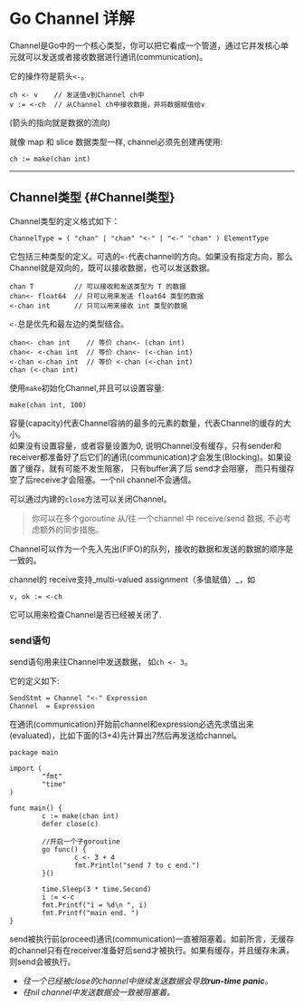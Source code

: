 # Go Channel 详解

Channel是Go中的一个核心类型，你可以把它看成一个管道，通过它并发核心单元就可以发送或者接收数据进行通讯\(communication\)。

它的操作符是箭头`<-`。

```golang
ch <- v    // 发送值v到Channel ch中
v := <-ch  // 从Channel ch中接收数据，并将数据赋值给v
```

\(箭头的指向就是数据的流向\)

就像 map 和 slice 数据类型一样, channel必须先创建再使用:

```golang
ch := make(chan int)
```

---

## Channel类型 {#Channel类型}

Channel类型的定义格式如下：

```golang
ChannelType = ( "chan" | "chan" "<-" | "<-" "chan" ) ElementType
```

它包括三种类型的定义。可选的`<-`代表channel的方向。如果没有指定方向，那么Channel就是双向的，既可以接收数据，也可以发送数据。

```golang
chan T          // 可以接收和发送类型为 T 的数据
chan<- float64  // 只可以用来发送 float64 类型的数据
<-chan int      // 只可以用来接收 int 类型的数据
```

`<-`总是优先和最左边的类型结合。

```golang
chan<- chan int    // 等价 chan<- (chan int)
chan<- <-chan int  // 等价 chan<- (<-chan int)
<-chan <-chan int  // 等价 <-chan (<-chan int)
chan (<-chan int)
```

使用`make`初始化Channel,并且可以设置容量:

```golang
make(chan int, 100)
```

容量\(capacity\)代表Channel容纳的最多的元素的数量，代表Channel的缓存的大小。  
如果没有设置容量，或者容量设置为0, 说明Channel没有缓存，只有sender和receiver都准备好了后它们的通讯\(communication\)才会发生\(Blocking\)。如果设置了缓存，就有可能不发生阻塞， 只有buffer满了后 send才会阻塞， 而只有缓存空了后receive才会阻塞。一个nil channel不会通信。

可以通过内建的`close`方法可以关闭Channel。

> 你可以在多个goroutine 从/往 一个channel 中 receive/send 数据, 不必考虑额外的同步措施。

Channel可以作为一个先入先出\(FIFO\)的队列，接收的数据和发送的数据的顺序是一致的。

channel的 receive支持_multi-valued assignment（多值赋值）_，如

```golang
v, ok := <-ch
```

它可以用来检查Channel是否已经被关闭了.

### **send语句**

send语句用来往Channel中发送数据， 如`ch <- 3`。

它的定义如下:

```golang
SendStmt = Channel "<-" Expression 
Channel  = Expression
```

在通讯\(communication\)开始前channel和expression必选先求值出来\(evaluated\)，比如下面的\(3+4\)先计算出7然后再发送给channel。

```golang
package main

import (
        "fmt"
        "time"
)

func main() {
        c := make(chan int)
        defer close(c)

        //开启一个子goroutine
        go func() {
                c <- 3 + 4
                fmt.Println("send 7 to c end.")
        }()

        time.Sleep(3 * time.Second)
        i := <-c
        fmt.Printf("i = %d\n ", i)
        fmt.Printf("main end. ")
}
```

send被执行前\(proceed\)通讯\(communication\)一直被阻塞着。如前所言，无缓存的channel只有在receiver准备好后send才被执行。如果有缓存，并且缓存未满，则send会被执行。



* _往一个已经被close的channel中继续发送数据会导致**run-time panic**。_
* _往nil channel中发送数据会一致被阻塞着。_





